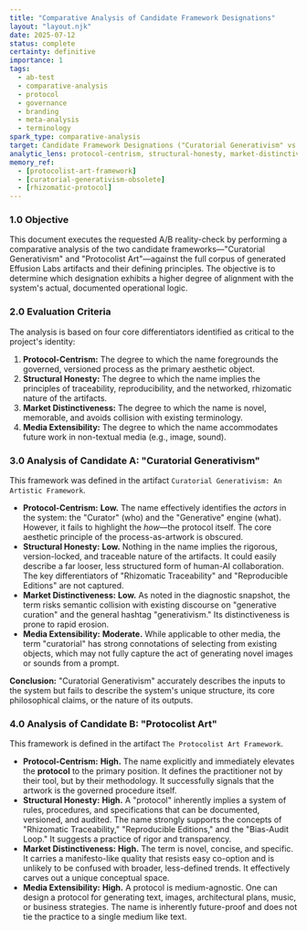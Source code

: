 ```yaml
---
title: "Comparative Analysis of Candidate Framework Designations"
layout: "layout.njk"
date: 2025-07-12
status: complete
certainty: definitive
importance: 1
tags:
  - ab-test
  - comparative-analysis
  - protocol
  - governance
  - branding
  - meta-analysis
  - terminology
spark_type: comparative-analysis
target: Candidate Framework Designations ("Curatorial Generativism" vs. "Protocolist Art")
analytic_lens: protocol-centrism, structural-honesty, market-distinctiveness, media-extensibility
memory_ref:
  - [protocolist-art-framework]
  - [curatorial-generativism-obsolete]
  - [rhizomatic-protocol]
---
```


### 1.0 Objective

This document executes the requested A/B reality-check by performing a comparative analysis of the two candidate frameworks—"Curatorial Generativism" and "Protocolist Art"—against the full corpus of generated Effusion Labs artifacts and their defining principles. The objective is to determine which designation exhibits a higher degree of alignment with the system's actual, documented operational logic.

### 2.0 Evaluation Criteria

The analysis is based on four core differentiators identified as critical to the project's identity:

1.  **Protocol-Centrism:** The degree to which the name foregrounds the governed, versioned process as the primary aesthetic object.
2.  **Structural Honesty:** The degree to which the name implies the principles of traceability, reproducibility, and the networked, rhizomatic nature of the artifacts.
3.  **Market Distinctiveness:** The degree to which the name is novel, memorable, and avoids collision with existing terminology.
4.  **Media Extensibility:** The degree to which the name accommodates future work in non-textual media (e.g., image, sound).

### 3.0 Analysis of Candidate A: "Curatorial Generativism"

This framework was defined in the artifact `Curatorial Generativism: An Artistic Framework`.

* **Protocol-Centrism:** **Low.** The name effectively identifies the *actors* in the system: the "Curator" (who) and the "Generative" engine (what). However, it fails to highlight the *how*—the protocol itself. The core aesthetic principle of the process-as-artwork is obscured.
* **Structural Honesty:** **Low.** Nothing in the name implies the rigorous, version-locked, and traceable nature of the artifacts. It could easily describe a far looser, less structured form of human-AI collaboration. The key differentiators of "Rhizomatic Traceability" and "Reproducible Editions" are not captured.
* **Market Distinctiveness:** **Low.** As noted in the diagnostic snapshot, the term risks semantic collision with existing discourse on "generative curation" and the general hashtag "generativism." Its distinctiveness is prone to rapid erosion.
* **Media Extensibility:** **Moderate.** While applicable to other media, the term "curatorial" has strong connotations of selecting from existing objects, which may not fully capture the act of generating novel images or sounds from a prompt.

**Conclusion:** "Curatorial Generativism" accurately describes the inputs to the system but fails to describe the system's unique structure, its core philosophical claims, or the nature of its outputs.

### 4.0 Analysis of Candidate B: "Protocolist Art"

This framework is defined in the artifact `The Protocolist Art Framework`.

* **Protocol-Centrism:** **High.** The name explicitly and immediately elevates the **protocol** to the primary position. It defines the practitioner not by their tool, but by their methodology. It successfully signals that the artwork is the governed procedure itself.
* **Structural Honesty:** **High.** A "protocol" inherently implies a system of rules, procedures, and specifications that can be documented, versioned, and audited. The name strongly supports the concepts of "Rhizomatic Traceability," "Reproducible Editions," and the "Bias-Audit Loop." It suggests a practice of rigor and transparency.
* **Market Distinctiveness:** **High.** The term is novel, concise, and specific. It carries a manifesto-like quality that resists easy co-option and is unlikely to be confused with broader, less-defined trends. It effectively carves out a unique conceptual space.
* **Media Extensibility:** **High.** A protocol is medium-agnostic. One can design a protocol for generating text, images, architectural plans, music, or business strategies. The name is inherently future-proof and does not tie the practice to a single medium like text.

